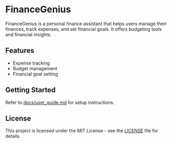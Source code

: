 # FinanceGenius

FinanceGenius is a personal finance assistant that helps users manage their finances, track expenses, and set financial goals. It offers budgeting tools and financial insights.

## Features
- Expense tracking
- Budget management
- Financial goal setting

## Getting Started
Refer to [docs/user_guide.md](docs/user_guide.md) for setup instructions.

## License
This project is licensed under the MIT License - see the [LICENSE](LICENSE) file for details.

